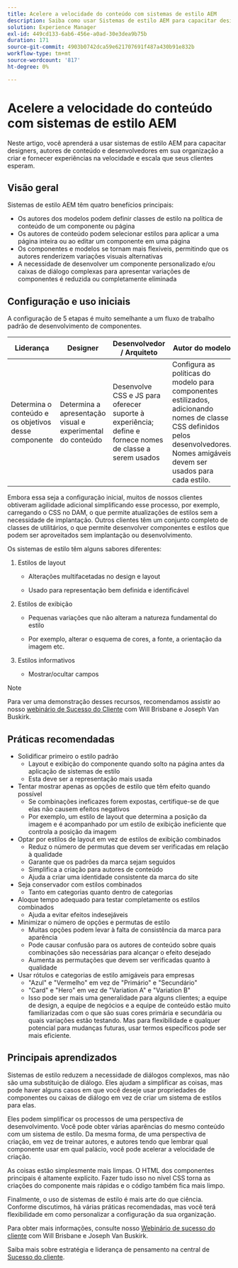 ```yaml
---
title: Acelere a velocidade do conteúdo com sistemas de estilo AEM
description: Saiba como usar Sistemas de estilo AEM para capacitar designers, autores de conteúdo e desenvolvedores em sua organização a criar e fornecer experiências na velocidade e escala que seus clientes esperam.
solution: Experience Manager
exl-id: 449cd133-6ab6-456e-a0ad-30e3dea9b75b
duration: 171
source-git-commit: 4903b0742dca59e621707691f487a430b91e832b
workflow-type: tm+mt
source-wordcount: '817'
ht-degree: 0%

---
```


# Acelere a velocidade do conteúdo com sistemas de estilo AEM

Neste artigo, você aprenderá a usar sistemas de estilo AEM para capacitar designers, autores de conteúdo e desenvolvedores em sua organização a criar e fornecer experiências na velocidade e escala que seus clientes esperam.

## Visão geral

Sistemas de estilo AEM têm quatro benefícios principais:

* Os autores dos modelos podem definir classes de estilo na política de conteúdo de um componente ou página
* Os autores de conteúdo podem selecionar estilos para aplicar a uma página inteira ou ao editar um componente em uma página
* Os componentes e modelos se tornam mais flexíveis, permitindo que os autores renderizem variações visuais alternativas
* A necessidade de desenvolver um componente personalizado e/ou caixas de diálogo complexas para apresentar variações de componentes é reduzida ou completamente eliminada

## Configuração e uso iniciais

A configuração de 5 etapas é muito semelhante a um fluxo de trabalho padrão de desenvolvimento de componentes.

| **Liderança** | **Designer** | **Desenvolvedor / Arquiteto** | **Autor do modelo** | **Autor de conteúdo** |
| --- | --- | --- | --- | --- |
| Determina o conteúdo e os objetivos desse componente | Determina a apresentação visual e experimental do conteúdo | Desenvolve CSS e JS para oferecer suporte à experiência; define e fornece nomes de classe a serem usados | Configura as políticas do modelo para componentes estilizados, adicionando nomes de classe CSS definidos pelos desenvolvedores. Nomes amigáveis devem ser usados para cada estilo. | Ao criar páginas, o aplica estilos conforme necessário para atingir a aparência desejada |

Embora essa seja a configuração inicial, muitos de nossos clientes obtiveram agilidade adicional simplificando esse processo, por exemplo, carregando o CSS no DAM, o que permite atualizações de estilos sem a necessidade de implantação. Outros clientes têm um conjunto completo de classes de utilitários, o que permite desenvolver componentes e estilos que podem ser aproveitados sem implantação ou desenvolvimento.

Os sistemas de estilo têm alguns sabores diferentes:

1. Estilos de layout

   * Alterações multifacetadas no design e layout

   * Usado para representação bem definida e identificável

1. Estilos de exibição
   * Pequenas variações que não alteram a natureza fundamental do estilo

   * Por exemplo, alterar o esquema de cores, a fonte, a orientação da imagem etc.

1. Estilos informativos

   * Mostrar/ocultar campos

>[!NOTE]
>
>Para ver uma demonstração desses recursos, recomendamos assistir ao nosso [webinário de Sucesso do Cliente](https://adobecustomersuccess.adobeconnect.com/pob610c9mffjmp4/) com Will Brisbane e Joseph Van Buskirk.

## Práticas recomendadas

* Solidificar primeiro o estilo padrão
   * Layout e exibição do componente quando solto na página antes da aplicação de sistemas de estilo
   * Esta deve ser a representação mais usada
* Tentar mostrar apenas as opções de estilo que têm efeito quando possível
   * Se combinações ineficazes forem expostas, certifique-se de que elas não causem efeitos negativos
   * Por exemplo, um estilo de layout que determina a posição da imagem e é acompanhado por um estilo de exibição ineficiente que controla a posição da imagem
* Optar por estilos de layout em vez de estilos de exibição combinados
   * Reduz o número de permutas que devem ser verificadas em relação à qualidade
   * Garante que os padrões da marca sejam seguidos
   * Simplifica a criação para autores de conteúdo
   * Ajuda a criar uma identidade consistente da marca do site
* Seja conservador com estilos combinados
   * Tanto em categorias quanto dentro de categorias
* Aloque tempo adequado para testar completamente os estilos combinados
   * Ajuda a evitar efeitos indesejáveis
* Minimizar o número de opções e permutas de estilo
   * Muitas opções podem levar à falta de consistência da marca para aparência
   * Pode causar confusão para os autores de conteúdo sobre quais combinações são necessárias para alcançar o efeito desejado
   * Aumenta as permutações que devem ser verificadas quanto à qualidade
* Usar rótulos e categorias de estilo amigáveis para empresas
   * &quot;Azul&quot; e &quot;Vermelho&quot; em vez de &quot;Primário&quot; e &quot;Secundário&quot;
   * &quot;Card&quot; e &quot;Hero&quot; em vez de &quot;Variation A&quot; e &quot;Variation B&quot;
   * Isso pode ser mais uma generalidade para alguns clientes; a equipe de design, a equipe de negócios e a equipe de conteúdo estão muito familiarizadas com o que são suas cores primária e secundária ou quais variações estão testando. Mas para flexibilidade e qualquer potencial para mudanças futuras, usar termos específicos pode ser mais eficiente.

## Principais aprendizados

Sistemas de estilo reduzem a necessidade de diálogos complexos, mas não são uma substituição de diálogo. Eles ajudam a simplificar as coisas, mas pode haver alguns casos em que você deseje usar propriedades de componentes ou caixas de diálogo em vez de criar um sistema de estilos para elas.

Eles podem simplificar os processos de uma perspectiva de desenvolvimento. Você pode obter várias aparências do mesmo conteúdo com um sistema de estilo. Da mesma forma, de uma perspectiva de criação, em vez de treinar autores, e autores tendo que lembrar qual componente usar em qual palácio, você pode acelerar a velocidade de criação.

As coisas estão simplesmente mais limpas. O HTML dos componentes principais é altamente explícito. Fazer tudo isso no nível CSS torna as criações do componente mais rápidas e o código também fica mais limpo.

Finalmente, o uso de sistemas de estilo é mais arte do que ciência. Conforme discutimos, há várias práticas recomendadas, mas você terá flexibilidade em como personalizar a configuração da sua organização.

Para obter mais informações, consulte nosso [Webinário de sucesso do cliente](https://adobecustomersuccess.adobeconnect.com/pob610c9mffjmp4/) com Will Brisbane e Joseph Van Buskirk.

Saiba mais sobre estratégia e liderança de pensamento na central de [Sucesso do cliente](https://experienceleague.adobe.com/docs/customer-success/customer-success/overview.html).
